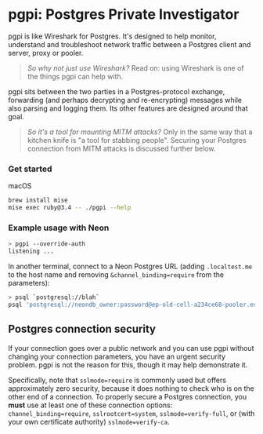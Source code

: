 # pgpi: Postgres Private Investigator

pgpi is like Wireshark for Postgres. It's designed to help monitor, understand and troubleshoot network traffic between a Postgres client and server, proxy or pooler.

> _So why not just use Wireshark?_ Read on: using Wireshark is one of the things pgpi can help with.

pgpi sits between the two parties in a Postgres-protocol exchange, forwarding (and perhaps decrypting and re-encrypting) messages while also parsing and logging them. Its other features are designed around that goal.

> _So it's a tool for mounting MITM attacks?_ Only in the same way that a kitchen knife is "a tool for stabbing people". Securing your Postgres connection from MITM attacks is discussed further below.

### Get started

macOS

```bash
brew install mise
mise exec ruby@3.4 -- ./pgpi --help
```

### Example usage with Neon

```bash
> pgpi --override-auth
listening ...
```

In another terminal, connect to a Neon Postgres URL (adding `.localtest.me` to the host name and removing `&channel_binding=require` from the parameters):

```bash
> psql `postgresql://blah`
psql 'postgresql://neondb_owner:password@ep-old-cell-a234ce68-pooler.eu-central-1.aws.neon.tech.localtest.me/otherdb?sslmode=require'
```


## Postgres connection security

If your connection goes over a public network and you can use pgpi without changing your connection parameters, you have an urgent security problem. pgpi is not the reason for this, though it may help demonstrate it. 

Specifically, note that `sslmode=require` is commonly used but offers approximately zero security, because it does nothing to check who is on the other end of a connection. To properly secure a Postgres connection, you **must** use at least one of these connection options: `channel_binding=require`, `sslrootcert=system`, `sslmode=verify-full`, or (with your own certificate authority) `sslmode=verify-ca`.
